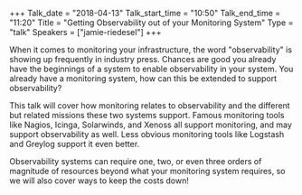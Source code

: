 +++
Talk_date = "2018-04-13"
Talk_start_time = "10:50"
Talk_end_time = "11:20"
Title = "Getting Observability out of your Monitoring System"
Type = "talk"
Speakers = ["jamie-riedesel"]
+++

When it comes to monitoring your infrastructure, the word "observability" is showing up frequently in industry press. Chances are good you already have the beginnings of a system to enable observability in your system. You already have a monitoring system, how can this be extended to support observability?

This talk will cover how monitoring relates to observability and the different but related missions these two systems support. Famous monitoring tools like Nagios, Icinga, Solarwinds, and Xenoss all support monitoring, and may support observability as well. Less obvious monitoring tools like Logstash and Greylog support it even better.

Observability systems can require one, two, or even three orders of magnitude of resources beyond what your monitoring system requires, so we will also cover ways to keep the costs down!
